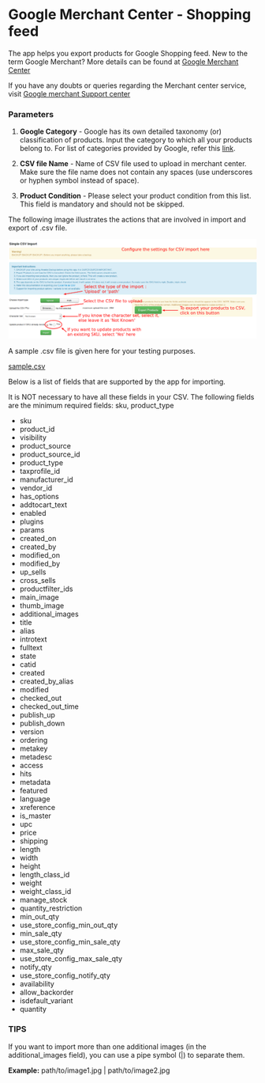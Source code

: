 # Google Merchant Center - Shopping feed 

The app helps you export products for Google Shopping feed. 
New to the term Google Merchant? More details can be found at [Google Merchant Center ](https://www.google.com/retail/merchant-center/)

If you have any doubts or queries regarding the Merchant center service, visit [Google merchant Support center](https://support.google.com/merchants/)

### Parameters

1. **Google Category** - Google has its own detailed taxonomy (or) classification of products. Input the category to which all your products belong to. For list of categories provided by Google, refer this [link](https://support.google.com/merchants/answer/1705911).

2. **CSV file Name** - 
Name of CSV file used to upload in merchant center. Make sure the file name does not contain any spaces (use underscores or hyphen symbol instead of space).

3. **Product Condition** -
Please select your product condition from this list. This field is mandatory and should not be skipped.


The following image illustrates the actions that are involved in import and export of .csv file.

![](csv-import-settings-edited.png)

A sample .csv file is given here for your testing purposes.

[sample.csv](sample.csv)

Below is a list of fields that are supported by the app for importing.

It is NOT necessary to have all these fields in your CSV. The following fields are the minimum required fields: sku, product_type

* sku
* product_id
* visibility
* product_source
* product_source_id
* product_type
* taxprofile_id
* manufacturer_id
* vendor_id
* has_options
* addtocart_text
* enabled
* plugins
* params
* created_on
* created_by
* modified_on
* modified_by
* up_sells
* cross_sells
* productfilter_ids
* main_image
* thumb_image
* additional_images
* title
* alias
* introtext
* fulltext
* state
* catid
* created
* created_by_alias
* modified
* checked_out
* checked_out_time
* publish_up
* publish_down
* version
* ordering
* metakey
* metadesc
* access
* hits
* metadata
* featured
* language
* xreference
* is_master
* upc
* price
* shipping
* length
* width
* height
* length_class_id
* weight
* weight_class_id
* manage_stock
* quantity_restriction
* min_out_qty
* use_store_config_min_out_qty
* min_sale_qty
* use_store_config_min_sale_qty
* max_sale_qty
* use_store_config_max_sale_qty
* notify_qty
* use_store_config_notify_qty
* availability
* allow_backorder
* isdefault_variant
* quantity

### TIPS

If you want to import more than one additional images (in the additional_images field), you can use a pipe symbol (|) to separate them.

**Example:** path/to/image1.jpg | path/to/image2.jpg
